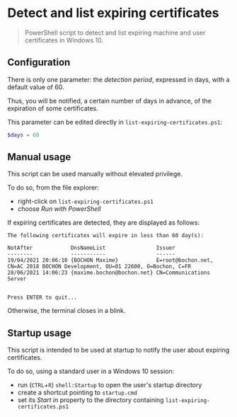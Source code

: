 # Detect and list expiring certificates
> PowerShell script to detect and list expiring machine and user certificates in Windows 10.

## Configuration

There is only one parameter: the _detection period_, expressed in days, with a default value of 60.

Thus, you will be notified, a certain number of days in advance, of the expiration of some certificates.

This parameter can be edited directly in `list-expiring-certificates.ps1`:

```powershell
$days = 60
```

## Manual usage

This script can be used manually without elevated privilege.

To do so, from the file explorer:
  - right-click on `list-expiring-certificates.ps1`
  - choose _Run with PowerShell_

If expiring certificates are detected, they are displayed as follows:

```
The following certificates will expire in less than 60 day(s):

NotAfter            DnsNameList                Issuer
--------            -----------                ------
19/04/2021 20:06:10 {BOCHON Maxime}            E=root@bochon.net, CN=AC 2018 BOCHON Development, OU=01 22600, O=Bochon, C=FR
28/06/2021 14:06:23 {maxime.bochon@bochon.net} CN=Communications Server


Press ENTER to quit...
```

Otherwise, the terminal closes in a blink.

## Startup usage

This script is intended to be used at startup to notify the user about expiring certificates.

To do so, using a standard user in a Windows 10 session:
- run (`CTRL`+`R`) `shell:Startup` to open the user's startup directory
- create a shortcut pointing to `startup.cmd`
- set its _Start in_ property to the directory containing `list-expiring-certificates.ps1`
